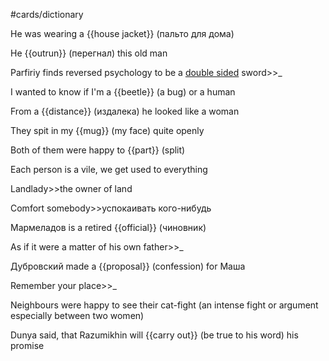 #cards/dictionary 

He was wearing a {{house jacket}} (пальто для дома) <!--SR:!2024-03-02,30,269-->

He {{outrun}} (перегнал) this old man <!--SR:!2024-02-10,7,255--> 

Parfiriy finds reversed psychology to be a <u>double sided</u> sword>>_ 

I wanted to know if I'm a {{beetle}} (a bug) or a human

From a {{distance}} (издалека) he looked like a woman <!--SR:!2024-02-21,13,277-->

They spit in my {{mug}} (my face) quite openly <!--SR:!2024-03-02,29,289-->

Both of them were happy to {{part}} (split) <!--SR:!2024-02-04,10,289-->

Each person is a vile, we get used to everything

Landlady>>the owner of land <!--SR:!2024-02-23,36,270-->

Comfort somebody>>успокаивать кого-нибудь <!--SR:!2024-02-12,12,274-->

Мармеладов is a retired {{official}} (чиновник) <!--SR:!2024-03-16,37,250-->

As if it were a matter of his own father>>_ <!--SR:!2024-02-04,3,255-->

Дубровский made a {{proposal}} (confession) for Маша <!--SR:!2024-02-12,26,270-->

Remember your place>>_ <!--SR:!2024-02-29,39,250-->

Neighbours were  happy to see their cat-fight (an intense fight or argument especially between two women)

Dunya said, that Razumikhin will {{carry out}} (be true to his word) his promise <!--SR:!2024-02-12,14,214-->

